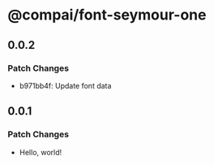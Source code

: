# @compai/font-seymour-one

## 0.0.2

### Patch Changes

- b971bb4f: Update font data

## 0.0.1

### Patch Changes

- Hello, world!
